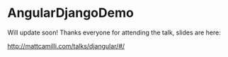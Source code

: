 AngularDjangoDemo
=================


Will update soon! Thanks everyone for attending the talk, slides are here:

http://mattcamilli.com/talks/djangular/#/
